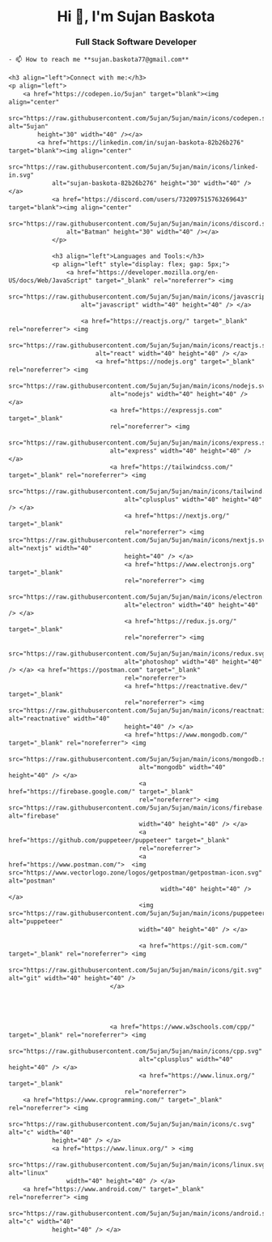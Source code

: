 <h1 align="center">Hi 👋, I'm Sujan Baskota</h1>
    <h3 align="center">Full Stack Software Developer</h3>
    
    - 📫 How to reach me **sujan.baskota77@gmail.com**
    
    <h3 align="left">Connect with me:</h3>
    <p align="left">
        <a href="https://codepen.io/5ujan" target="blank"><img align="center"
            src="https://raw.githubusercontent.com/5ujan/5ujan/main/icons/codepen.svg" alt="5ujan"
            height="30" width="40" /></a>
            <a href="https://linkedin.com/in/sujan-baskota-82b26b276" target="blank"><img align="center"
                src="https://raw.githubusercontent.com/5ujan/5ujan/main/icons/linked-in.svg"
                alt="sujan-baskota-82b26b276" height="30" width="40" /></a>
                <a href="https://discord.com/users/732097515763269643" target="blank"><img align="center"
                    src="https://raw.githubusercontent.com/5ujan/5ujan/main/icons/discord.svg"
                    alt="Batman" height="30" width="40" /></a>
                </p>
                
                <h3 align="left">Languages and Tools:</h3>
                <p align="left" style="display: flex; gap: 5px;"> 
                    <a href="https://developer.mozilla.org/en-US/docs/Web/JavaScript" target="_blank" rel="noreferrer"> <img
                        src="https://raw.githubusercontent.com/5ujan/5ujan/main/icons/javascript.svg"
                        alt="javascript" width="40" height="40" /> </a> 
                        
                        <a href="https://reactjs.org/" target="_blank" rel="noreferrer"> <img
                            src="https://raw.githubusercontent.com/5ujan/5ujan/main/icons/reactjs.svg"
                            alt="react" width="40" height="40" /> </a>
                            <a href="https://nodejs.org" target="_blank" rel="noreferrer"> <img
                                src="https://raw.githubusercontent.com/5ujan/5ujan/main/icons/nodejs.svg"
                                alt="nodejs" width="40" height="40" /> </a> 
                                <a href="https://expressjs.com" target="_blank"
                                rel="noreferrer"> <img
                                src="https://raw.githubusercontent.com/5ujan/5ujan/main/icons/express.svg"
                                alt="express" width="40" height="40" /> </a> 
                                <a href="https://tailwindcss.com/" target="_blank" rel="noreferrer"> <img
                                    src="https://raw.githubusercontent.com/5ujan/5ujan/main/icons/tailwind.svg"
                                    alt="cplusplus" width="40" height="40" /> </a> 
                                    <a href="https://nextjs.org/" target="_blank"
                                    rel="noreferrer"> <img src="https://raw.githubusercontent.com/5ujan/5ujan/main/icons/nextjs.svg" alt="nextjs" width="40"
                                    height="40" /> </a>
                                    <a href="https://www.electronjs.org" target="_blank"
                                    rel="noreferrer"> <img
                                    src="https://raw.githubusercontent.com/5ujan/5ujan/main/icons/electron.svg"
                                    alt="electron" width="40" height="40" /> </a>
                                    <a href="https://redux.js.org/" target="_blank"
                                    rel="noreferrer"> <img
                                    src="https://raw.githubusercontent.com/5ujan/5ujan/main/icons/redux.svg"
                                    alt="photoshop" width="40" height="40" /> </a> <a href="https://postman.com" target="_blank"
                                    rel="noreferrer"> 
                                    <a href="https://reactnative.dev/" target="_blank"
                                    rel="noreferrer"> <img src="https://raw.githubusercontent.com/5ujan/5ujan/main/icons/reactnative.svg" alt="reactnative" width="40"
                                    height="40" /> </a>
                                    <a href="https://www.mongodb.com/" target="_blank" rel="noreferrer"> <img
                                        src="https://raw.githubusercontent.com/5ujan/5ujan/main/icons/mongodb.svg"
                                        alt="mongodb" width="40" height="40" /> </a> 
                                        <a href="https://firebase.google.com/" target="_blank"
                                        rel="noreferrer"> <img src="https://raw.githubusercontent.com/5ujan/5ujan/main/icons/firebase.svg" alt="firebase"
                                        width="40" height="40" /> </a> 
                                        <a href="https://github.com/puppeteer/puppeteer" target="_blank"
                                        rel="noreferrer">
                                        <a href="https://www.postman.com/">  <img src="https://www.vectorlogo.zone/logos/getpostman/getpostman-icon.svg" alt="postman"
                                              width="40" height="40" /> </a>
                                        <img src="https://raw.githubusercontent.com/5ujan/5ujan/main/icons/puppeteer.svg" alt="puppeteer"
                                        width="40" height="40" /> </a>
                                        
                                        <a href="https://git-scm.com/" target="_blank" rel="noreferrer"> <img
                                            src="https://raw.githubusercontent.com/5ujan/5ujan/main/icons/git.svg" alt="git" width="40" height="40" />
                                </a> 
                                

                                

                                <a href="https://www.w3schools.com/cpp/" target="_blank" rel="noreferrer"> <img
                                        src="https://raw.githubusercontent.com/5ujan/5ujan/main/icons/cpp.svg"
                                        alt="cplusplus" width="40" height="40" /> </a> 
                                        <a href="https://www.linux.org/" target="_blank"
                                    rel="noreferrer">
        <a href="https://www.cprogramming.com/" target="_blank" rel="noreferrer"> <img
                src="https://raw.githubusercontent.com/5ujan/5ujan/main/icons/c.svg" alt="c" width="40"
                height="40" /> </a>
                <a href="https://www.linux.org/" > <img
                    src="https://raw.githubusercontent.com/5ujan/5ujan/main/icons/linux.svg" alt="linux"
                    width="40" height="40" /> </a>
        <a href="https://www.android.com/" target="_blank" rel="noreferrer"> <img
                src="https://raw.githubusercontent.com/5ujan/5ujan/main/icons/android.svg" alt="c" width="40"
                height="40" /> </a>

 </p>